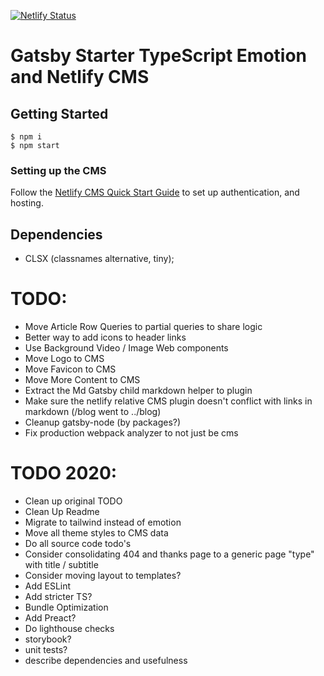 [![Netlify Status](https://api.netlify.com/api/v1/badges/d99d8c8d-62af-4761-9bf2-c2f317e7705e/deploy-status)](https://app.netlify.com/sites/gatsby-starter-ts-emotion-netlifycms/deploys)

# Gatsby Starter TypeScript Emotion and Netlify CMS

## Getting Started

```
$ npm i
$ npm start
```

### Setting up the CMS

Follow the [Netlify CMS Quick Start Guide](https://www.netlifycms.org/docs/quick-start/#authentication) to set up authentication, and hosting.

## Dependencies

- CLSX (classnames alternative, tiny);

# TODO:

- Move Article Row Queries to partial queries to share logic
- Better way to add icons to header links
- Use Background Video / Image Web components
- Move Logo to CMS
- Move Favicon to CMS
- Move More Content to CMS
- Extract the Md Gatsby child markdown helper to plugin
- Make sure the netlify relative CMS plugin doesn't conflict with links in markdown (/blog went to ../blog)
- Cleanup gatsby-node (by packages?)
- Fix production webpack analyzer to not just be cms

# TODO 2020:

- Clean up original TODO
- Clean Up Readme
- Migrate to tailwind instead of emotion
- Move all theme styles to CMS data
- Do all source code todo's
- Consider consolidating 404 and thanks page to a generic page "type" with title / subtitle
- Consider moving layout to templates?
- Add ESLint
- Add stricter TS?
- Bundle Optimization
- Add Preact?
- Do lighthouse checks
- storybook?
- unit tests?
- describe dependencies and usefulness
